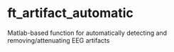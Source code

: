 # ft_artifact_automatic
Matlab-based function for automatically detecting and removing/attenuating EEG artifacts
